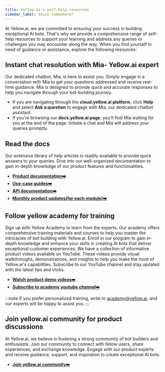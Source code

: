 ```yaml
---
title: Yellow.ai's self-help resources
sidebar_label: Stuck somewhere?
---
```


At Yellow.ai, we are committed to ensuring your success in building exceptional AI bots. That's why we provide a comprehensive range of self-help resources to support your learning and address any queries or challenges you may encounter along the way. When you find yourself in need of guidance or assistance, explore the following resources:

## Instant chat resolution with Mia- Yellow.ai expert

Our dedicated chatbot, Mia, is here to assist you. Simply engage in a conversation with Mia to get your questions addressed and receive real-time guidance. Mia is designed to provide quick and accurate responses to help you navigate through your bot-building journey.

- If you are navigating through the **cloud.yellow.ai platform**, click **Help** and select **Ask a question** to engage with Mia, our dedicated chatbot assistant. 
- If you're browsing our **docs.yellow.ai page**, you'll find Mia waiting for you at the end of the page. Initiate a chat and Mia will address your queries promptly.

## Read the docs 

Our extensive library of help articles is readily available to provide quick answers to your queries. Dive into our well-organized documentation to gain in-depth knowledge of our product features and functionalities.

* [**Product documentation:arrow_right:**](https://docs.yellow.ai/docs/platform_concepts/getting-started)      
* [**Use-case guides:arrow_right:**](https://docs.yellow.ai/docs/cookbooks/getting_started)      
* [**API documentation:arrow_right:**](https://docs.yellow.ai/docs/updates/overview)      
* [**Monthly product updates(for each module):arrow_right:**](https://docs.yellow.ai/docs/updates/overview)      

## Follow yellow academy for training 

Sign up with Yellow Academy to learn from the experts. Our academy offers comprehensive training materials and courses to help you master the intricacies of bot building with Yellow.ai. Enroll in our program to gain in-depth knowledge and enhance your skills in creating AI bots that deliver exceptional customer experiences. 
We have a collection of informative product videos available on YouTube. These videos provide visual walkthroughs, demonstrations, and insights to help you make the most of Yellow.ai's capabilities. Subscribe to our YouTube channel and stay updated with the latest tips and tricks.
- [**Watch product demo videos:arrow_right:**](https://docs.yellow.ai/docs/tutorials/basics)        
- [**Subscribe to academy youtube channel:arrow_right:**](https://www.youtube.com/@yellowaiacademy)      

:::note
If you prefer personalized training, write to academy@yellow.ai, and our experts will be happy to assist you.
:::

## Join yellow.ai community for product discussions

At Yellow.ai, we believe in fostering a strong community of bot builders and enthusiasts. Join our community to connect with fellow users, share experiences, and exchange knowledge. Engage with our product experts and receive guidance, support, and inspiration to create exceptional AI bots.
- [**Join yellow.ai community:arrow_right:**](https://community.yellow.ai/) 
